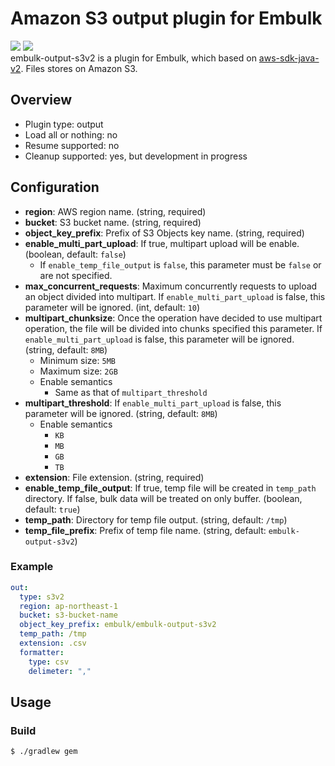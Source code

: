 # Amazon S3 output plugin for Embulk
![](https://github.com/ttksm/embulk-output-s3v2/workflows/Java%20CI%20with%20Gradle/badge.svg)
![](https://github.com/ttksm/embulk-output-s3v2/workflows/Release%20gem/badge.svg)
<br>
embulk-output-s3v2 is a plugin for Embulk, which based on [aws-sdk-java-v2](https://github.com/aws/aws-sdk-java-v2).
Files stores on Amazon S3.

## Overview
- Plugin type: output
- Load all or nothing: no
- Resume supported: no
- Cleanup supported: yes, but development in progress

## Configuration
- **region**: AWS region name. (string, required)
- **bucket**: S3 bucket name. (string, required)
- **object_key_prefix**: Prefix of S3 Objects key name. (string, required)
- **enable_multi_part_upload**: If true, multipart upload will be enable. (boolean, default: `false`)
  - If `enable_temp_file_output` is `false`, this parameter must be `false` or are not specified.
- **max_concurrent_requests**: Maximum concurrently requests to upload an object divided into multipart. If `enable_multi_part_upload` is false, this parameter will be ignored. (int, default: `10`)
- **multipart_chunksize**: Once the operation have decided to use multipart operation, the file will be divided into chunks specified this parameter. If `enable_multi_part_upload` is false, this parameter will be ignored. (string, default: `8MB`)
  - Minimum size: `5MB`
  - Maximum size: `2GB`
  - Enable semantics
    - Same as that of `multipart_threshold`
- **multipart_threshold**: If `enable_multi_part_upload` is false, this parameter will be ignored. (string, default: `8MB`)
  - Enable semantics
    - `KB`
    - `MB`
    - `GB`
    - `TB`
- **extension**: File extension. (string, required)
- **enable_temp_file_output**: If true, temp file will be created in `temp_path` directory. If false, bulk data will be treated on only buffer. (boolean, default: `true`)
- **temp_path**: Directory for temp file output. (string, default: `/tmp`)
- **temp_file_prefix**: Prefix of temp file name. (string, default: `embulk-output-s3v2`)
### Example
```yaml
out:
  type: s3v2
  region: ap-northeast-1
  bucket: s3-bucket-name
  object_key_prefix: embulk/embulk-output-s3v2
  temp_path: /tmp
  extension: .csv
  formatter:
    type: csv
    delimeter: ","
```

## Usage
### Build
```
$ ./gradlew gem
```
